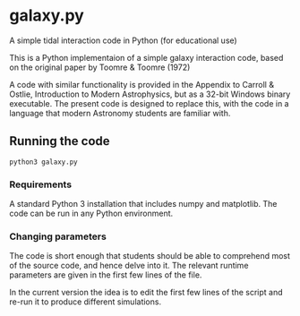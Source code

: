 # galaxy.py
A simple tidal interaction code in Python (for educational use)

This is a Python implementaion of a simple galaxy interaction code,
based on the original paper by Toomre & Toomre (1972)

A code with similar functionality is provided in the Appendix to Carroll & Ostlie, Introduction to Modern Astrophysics, but as a 32-bit Windows binary executable.
The present code is designed to replace this, with the code in a language that modern Astronomy students are familiar with.

## Running the code
```
python3 galaxy.py
```

### Requirements
A standard Python 3 installation that includes numpy and matplotlib. The code can be run in any Python environment.

### Changing parameters
The code is short enough that students should be able to comprehend most of the source code, and hence delve into it. 
The relevant runtime parameters are given in the first few lines of the file.

In the current version the idea is to edit the first few lines of the script and re-run it to produce different simulations.
